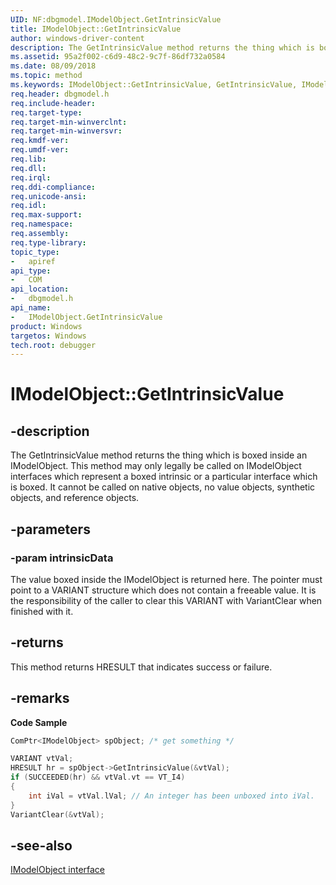 ```yaml
---
UID: NF:dbgmodel.IModelObject.GetIntrinsicValue
title: IModelObject::GetIntrinsicValue
author: windows-driver-content
description: The GetIntrinsicValue method returns the thing which is boxed inside an IModelObject. 
ms.assetid: 95a2f002-c6d9-48c2-9c7f-86df732a0584
ms.date: 08/09/2018
ms.topic: method
ms.keywords: IModelObject::GetIntrinsicValue, GetIntrinsicValue, IModelObject.GetIntrinsicValue, IModelObject::GetIntrinsicValue, IModelObject.GetIntrinsicValue
req.header: dbgmodel.h
req.include-header:
req.target-type:
req.target-min-winverclnt:
req.target-min-winversvr:
req.kmdf-ver:
req.umdf-ver:
req.lib:
req.dll:
req.irql: 
req.ddi-compliance:
req.unicode-ansi:
req.idl:
req.max-support:
req.namespace:
req.assembly:
req.type-library: 
topic_type: 
-	apiref
api_type: 
-	COM
api_location: 
-	dbgmodel.h
api_name: 
-	IModelObject.GetIntrinsicValue
product: Windows
targetos: Windows
tech.root: debugger
---
```


# IModelObject::GetIntrinsicValue


## -description

The GetIntrinsicValue method returns the thing which is boxed inside an IModelObject. This method may only legally be called on IModelObject interfaces which represent a boxed intrinsic or a particular interface which is boxed. It cannot be called on native objects, no value objects, synthetic objects, and reference objects. 

## -parameters

### -param intrinsicData

The value boxed inside the IModelObject is returned here. The pointer must point to a VARIANT structure which does not contain a freeable value. It is the responsibility of the caller to clear this VARIANT with VariantClear when finished with it.


## -returns
This method returns HRESULT that indicates success or failure.

## -remarks


**Code Sample**

```cpp
ComPtr<IModelObject> spObject; /* get something */

VARIANT vtVal;
HRESULT hr = spObject->GetIntrinsicValue(&vtVal);
if (SUCCEEDED(hr) && vtVal.vt == VT_I4)
{
    int iVal = vtVal.lVal; // An integer has been unboxed into iVal.
}
VariantClear(&vtVal);
```

## -see-also

[IModelObject interface](nn-dbgmodel-imodelobject.md)
